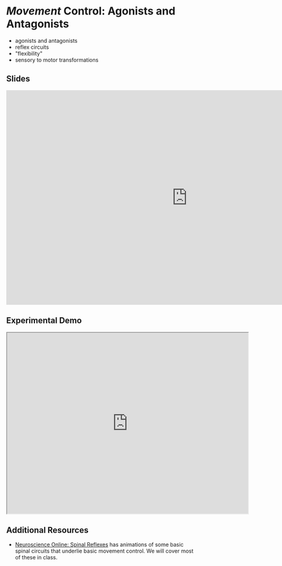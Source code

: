 # *Movement* Control: Agonists and Antagonists

- agonists and antagonists
- reflex circuits
- "flexibility"
- sensory to motor transformations


## Slides

<iframe src="https://docs.google.com/presentation/d/e/2PACX-1vRt68YI1gSEisjYfqzc9ycXFHR0bL1hiZ-00V0pBxcFbtVirMSH1zN5G44mY4DubHUaYOnzZjICexHQ/embed?" frameborder="0" width="960" height="569" allowfullscreen="true" mozallowfullscreen="true" webkitallowfullscreen="true"></iframe>

## Experimental Demo

<iframe src="https://drive.google.com/file/d/1R16Rqi4Z4lPB1pYScEyP3kJUrgqJIkG9/preview" width="640" height="480" allow="autoplay"></iframe>

## Additional Resources

- [Neuroscience Online: Spinal Reflexes](https://nba.uth.tmc.edu/neuroscience/s3/chapter02.html) has animations of some basic spinal circuits that underlie basic movement control. We will cover most of these in class. 